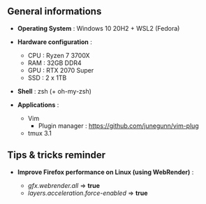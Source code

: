 ## General informations

* **Operating System** : Windows 10 20H2 + WSL2 (Fedora)

* **Hardware configuration** :
  - CPU : Ryzen 7 3700X
  - RAM : 32GB DDR4
  - GPU : RTX 2070 Super
  - SSD : 2 x 1TB

* **Shell** : zsh (+ oh-my-zsh)

* **Applications** :
  - Vim
    * Plugin manager : https://github.com/junegunn/vim-plug
  - tmux 3.1

## Tips & tricks reminder

* **Improve Firefox performance on Linux (using WebRender)** :
  
  - *gfx.webrender.all* => **true**
  - *layers.acceleration.force-enabled* => **true**
